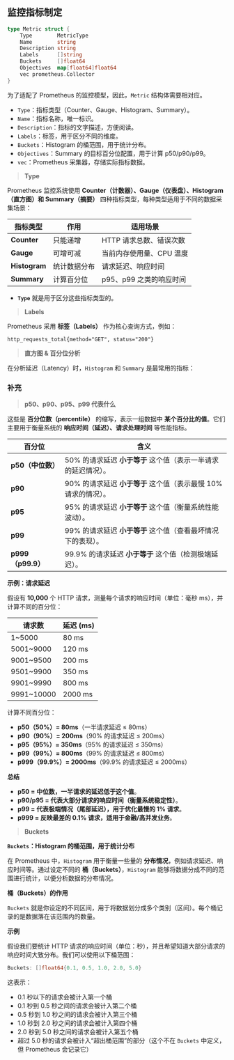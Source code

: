## 监控指标制定

```go
type Metric struct {
	Type        MetricType
	Name        string
	Description string
	Labels      []string
	Buckets     []float64
	Objectives  map[float64]float64
	vec prometheus.Collector
}
```

为了适配了 Prometheus 的监控模型，因此，`Metric` 结构体需要相对应。

- `Type`：指标类型（Counter、Gauge、Histogram、Summary）。
- `Name`：指标名称，唯一标识。
- `Description`：指标的文字描述，方便阅读。
- `Labels`：标签，用于区分不同的维度。
- `Buckets`：Histogram 的桶范围，用于统计分布。
- `Objectives`：Summary 的目标百分位配置，用于计算 p50/p90/p99。
- `vec`：Prometheus 采集器，存储实际指标数据。

> **Type**

Prometheus 监控系统使用 **Counter（计数器）、Gauge（仪表盘）、Histogram（直方图）和 Summary（摘要）** 四种指标类型，每种类型适用于不同的数据采集场景：

| 指标类型      | 作用         | 适用场景                 |
| ------------- | ------------ | ------------------------ |
| **Counter**   | 只能递增     | HTTP 请求总数、错误次数  |
| **Gauge**     | 可增可减     | 当前内存使用量、CPU 温度 |
| **Histogram** | 统计数据分布 | 请求延迟、响应时间       |
| **Summary**   | 计算百分位   | p95、p99 之类的响应时间  |

- **`Type`** 就是用于区分这些指标类型的。

> **Labels**

Prometheus 采用 **标签（Labels）** 作为核心查询方式，例如：

```promql
http_requests_total{method="GET", status="200"}
```

> **直方图 & 百分位分析**

在分析延迟（Latency）时，`Histogram` 和 `Summary` 是最常用的指标：

### 补充

>  **p50、p90、p95、p99 代表什么**

这些是 **百分位数（percentile）** 的缩写，表示一组数据中 **某个百分比的值**。它们主要用于衡量系统的 **响应时间（延迟）、请求处理时间** 等性能指标。

| 百分位            | 含义                                                         |
| ----------------- | ------------------------------------------------------------ |
| **p50（中位数）** | 50% 的请求延迟 **小于等于** 这个值（表示一半请求的延迟情况）。 |
| **p90**           | 90% 的请求延迟 **小于等于** 这个值（表示最慢 10% 请求的情况）。 |
| **p95**           | 95% 的请求延迟 **小于等于** 这个值（衡量系统性能波动）。     |
| **p99**           | 99% 的请求延迟 **小于等于** 这个值（查看最坏情况下的表现）。 |
| **p999（p99.9）** | 99.9% 的请求延迟 **小于等于** 这个值（检测极端延迟）。       |

**示例：请求延迟**

假设有 **10,000** 个 HTTP 请求，测量每个请求的响应时间（单位：毫秒 ms），并计算不同的百分位：

| 请求数     | 延迟 (ms) |
| ---------- | --------- |
| 1~5000     | 80 ms     |
| 5001~9000  | 120 ms    |
| 9001~9500  | 200 ms    |
| 9501~9900  | 350 ms    |
| 9901~9990  | 800 ms    |
| 9991~10000 | 2000 ms   |

计算不同百分位：

- **p50（50%）= 80ms**（一半请求延迟 ≤ 80ms）
- **p90（90%）= 200ms**（90% 的请求延迟 ≤ 200ms）
- **p95（95%）= 350ms**（95% 的请求延迟 ≤ 350ms）
- **p99（99%）= 800ms**（99% 的请求延迟 ≤ 800ms）
- **p999（99.9%）= 2000ms**（99.9% 的请求延迟 ≤ 2000ms）

**总结**

- **p50 = 中位数，一半请求的延迟低于这个值**。
- **p90/p95 = 代表大部分请求的响应时间（衡量系统稳定性）**。
- **p99 = 代表极端情况（尾部延迟），用于优化最慢的 1% 请求**。
- **p999 = 反映最差的 0.1% 请求，适用于金融/高并发业务**。

> **Buckets**

**`Buckets`：Histogram 的桶范围，用于统计分布**

在 Prometheus 中，`Histogram` 用于衡量一些量的 **分布情况**，例如请求延迟、响应时间等。通过设定不同的 **桶（Buckets）**，`Histogram` 能够将数据分成不同的范围进行统计，以便分析数据的分布情况。

**桶（Buckets）的作用**

`Buckets` 就是你设定的不同区间，用于将数据划分成多个类别（区间）。每个桶记录的是数据落在该范围内的数量。

**示例**

假设我们要统计 HTTP 请求的响应时间（单位：秒），并且希望知道大部分请求的响应时间大致分布。我们可以使用以下桶范围：

```go
Buckets: []float64{0.1, 0.5, 1.0, 2.0, 5.0}
```

这表示：

- 0.1 秒以下的请求会被计入第一个桶
- 0.1 秒到 0.5 秒之间的请求会被计入第二个桶
- 0.5 秒到 1.0 秒之间的请求会被计入第三个桶
- 1.0 秒到 2.0 秒之间的请求会被计入第四个桶
- 2.0 秒到 5.0 秒之间的请求会被计入第五个桶
- 超过 5.0 秒的请求会被计入“超出桶范围”的部分（这个不在 `Buckets` 中定义，但 Prometheus 会记录它）